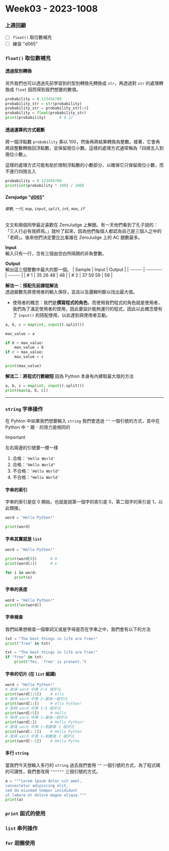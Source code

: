 # Week03 - 2023-1008

### 上週回顧
- [ ] `float()` 取位數補充
- [ ] 練習 "d065"

### `float()` 取位數補充

#### 透過型別轉換
另外我們也可以透過先前學習到的型別轉換先轉換成 `str`，再透過對 `str` 的處理轉換成 `float` 因而得到我們想要的數值。

```py
probability = 0.123456789
probability_str = str(probability)
probability_str = probability_str[:4]
probability = float(probability_str)
print(probability)      # 0.12
```

#### 透過運算的方式截斷
將一個浮點數 `probability` 乘以 100，然後再將結果轉換為整數。接著，它會再將該整數轉換回浮點數，並保留兩位小數。這樣的處理方式通常稱為「四捨五入到兩位小數」。

這樣的處理方式可能有助於限制浮點數的小數部分，以確保它只保留兩位小數，而不進行四捨五入

```py
probability = 0.123456789
print(int(probability * 100) / 100)
```

#### Zerojudge "[d065](https://zerojudge.tw/ShowProblem?problemid=d065)"
###### `變數`, `一行`, `map`, `input`, `split`, `int`, `max`, `if`
文文和兩個同學最近喜歡在 ZeroJudge 上解題。有一天他們看到了孔子說的：「三人行必有我師焉。」就吵了起來，因為他們每個人都認為自己是三個人之中的「老師」。後來他們決定要比比看誰在 ZeroJudge 上的 AC 題數最多。

**Input**  
輸入只有一行，含有三個由空白所隔開的非負整數。

**Output**  
輸出這三個整數中最大的那一個。
| Sample | Input    | Output |
| ------ | -------- | ------ |
| # 1    | 35 26 48 | 48     |
| # 2    | 37 59 59 | 59     |

**解法一：搭配先前課程解法**  
透過變數先將使用者的輸入保存，並且以及邏輯判斷以找出最大值。

- 使用者的概念：我們是**撰寫程式的角色**，而使用我們程式的角色就是使用者，我們為了滿足使用者的使用，因此要設計能夠運行的程式，因此以此概念便有了 `input()` 的搭配使用，以此達到與使用者互動。

```py
a, b, c = map(int, input().split())

max_value = a

if b > max_value:
    max_value = b
if c > max_value:
    max_value = c

print(max_value)
```

**解法二：將程式行數縮短**
因為 Python 本身有內建取最大值的方法

```py
a, b, c = map(int, input().split())
print(max(a, b, c))
```

---

### `string` 字串操作
在 Pyhton 中如果我們想要輸入 `string` 我們會透過
`""` 一個引號的方式，其中在 Python 中 `"` 跟 `'` 的效力是相同的
> [!IMPORTANT]  
> 左右兩邊的引號要一模一樣  
> 1. 合格：`'Hello World'`
> 2. 合格：`"Hello World"`
> 3. 不合格：`'Hello World"`
> 3. 不合格：`"Hello World'`

#### 字串的索引
字串的索引是從 0 開始，也就是說第一個字的索引是 0，第二個字的索引是 1，以此類推。
```py
word = "Hello Python!"

print(word)
```

#### 字串其實就是 `list`
```py
word = "Hello Python!"

print(word[0])      # H
print(word[1])      # e

for i in word:
    print(x)
```

#### 字串的長度
```py
word = "Hello Python!"
print(len(word))
```

#### 字串檢查
我們如果想檢查一個單詞又或是字母是否在字串之中，我們會有以下的方法
```py
txt = "The best things in life are free!"
print("free" in txt)
```

```py
txt = "The best things in life are free!"
if "free" in txt:
    print("Yes, 'free' is present.")
```

#### 字串的切片 (在 `list` 細講)
```py
word = "Hello Python!"
# 取得 word 中第 2~5 個字元
print(word[1:5])    # ello
# 取得 word 中第 2~最後一個字元
print(word[1:])     # ello Python!
# 取得 word 中第 1~5 個字元
print(word[:5])     # Hello
# 取得 word 中第 1~最後一個字元
print(word[:])      # Hello Python!
# 取得 word 中第 1~倒數第 2 個字元
print(word[:-1])    # Hello Python
# 取得 word 中第 1~倒數第 2 個字元
print(word[:-2])    # Hello Pytho
```

#### 多行 `string`
當我們今天想輸入多行的 `string` 過去我們會用 `""` 一個引號的方式，為了程式碼的可讀性，我們會改用 `""""""` 三個引號的方式。

```py
a = """Lorem ipsum dolor sit amet,
consectetur adipiscing elit,
sed do eiusmod tempor incididunt
ut labore et dolore magna aliqua."""
print(a)
```

### `print` 函式的使用

### `list` 串列操作

### `for` 迴圈使用
